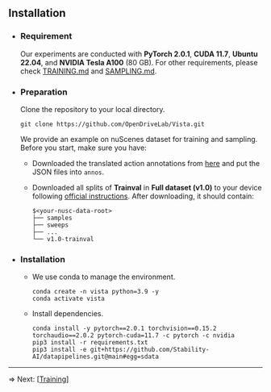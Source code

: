 ## Installation

- ### Requirement

  Our experiments are conducted with **PyTorch 2.0.1**, **CUDA 11.7**, **Ubuntu 22.04**, and **NVIDIA Tesla A100** (80 GB). For other requirements, please check [TRAINING.md](https://github.com/OpenDriveLab/Vista/blob/main/docs/TRAINING.md) and [SAMPLING.md](https://github.com/OpenDriveLab/Vista/blob/main/docs/SAMPLING.md).

- ### Preparation

  Clone the repository to your local directory.

  ```shell
  git clone https://github.com/OpenDriveLab/Vista.git
  ```

  We provide an example on nuScenes dataset for training and sampling. Before you start, make sure you have:
  
  - Downloaded the translated action annotations from [here](https://drive.google.com/drive/folders/1JpZObdR0OXagCbnPZfMSI8vhGLom5pht?usp=sharing) and put the JSON files into `annos`.
    
  - Downloaded all splits of **Trainval** in **Full dataset (v1.0)** to your device following [official instructions](https://www.nuscenes.org/download). After downloading, it should contain:

    ```
    $<your-nusc-data-root>
    ├── samples
    ├── sweeps
    ├── ...
    └── v1.0-trainval
    ```

- ### Installation

  - We use conda to manage the environment.

    ```shell
    conda create -n vista python=3.9 -y
    conda activate vista
    ```
  
  - Install dependencies.
  
    ```shell
    conda install -y pytorch==2.0.1 torchvision==0.15.2 torchaudio==2.0.2 pytorch-cuda=11.7 -c pytorch -c nvidia
    pip3 install -r requirements.txt
    pip3 install -e git+https://github.com/Stability-AI/datapipelines.git@main#egg=sdata
    ```

---

=> Next: [[Training](https://github.com/OpenDriveLab/Vista/blob/main/docs/TRAINING.md)]
